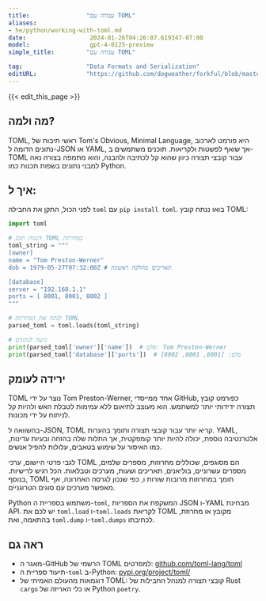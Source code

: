 ```yaml
---
title:                "עבודה עם TOML"
aliases:
- he/python/working-with-toml.md
date:                  2024-01-26T04:26:07.619347-07:00
model:                 gpt-4-0125-preview
simple_title:         "עבודה עם TOML"

tag:                  "Data Formats and Serialization"
editURL:              "https://github.com/dogweather/forkful/blob/master/content/he/python/working-with-toml.md"
---
```


{{< edit_this_page >}}

## מה ולמה?
TOML, ראשי תיבות של Tom's Obvious, Minimal Language, היא פורמט לארכוב נתונים הדומה ל-JSON או YAML, אך שואף לפשטות ולקריאות. תוכנים משתמשים ב-TOML עבור קובצי תצורה כיוון שהוא קל לכתיבה ולהבנה, והוא מתמפה בצורה נאה למבני נתונים בשפות תכנות כמו Python.

## איך ל:
לפני הכול, התקן את החבילה `toml` עם `pip install toml`. בואו ננתח קובץ TOML:

```python
import toml

# דוגמת תוכן TOML כמחרוזת
toml_string = """
[owner]
name = "Tom Preston-Werner"
dob = 1979-05-27T07:32:00Z # תאריכים מחלקה ראשונה

[database]
server = "192.168.1.1"
ports = [ 8001, 8001, 8002 ]
"""

# לנתח את המחרוזת TOML
parsed_toml = toml.loads(toml_string)

# גישה לנתונים
print(parsed_toml['owner']['name'])  # פלט: Tom Preston-Werner
print(parsed_toml['database']['ports'])  # פלט: [8001, 8001, 8002]
```

## ירידה לעומק
TOML נוצר על ידי Tom Preston-Werner, אחד ממייסדי GitHub, כפורמט קובץ תצורה ידידותי יותר למשתמש. הוא מעוצב לתיאום ללא עמימות לטבלת האש ולהיות קל לניתוח על ידי מכונות.

בהשוואה ל-JSON, TOML קריא יותר עבור קובצי תצורה ותומך בהערות. YAML, אלטרנטיבה נוספת, יכולה להיות יותר קומפקטית, אך התלות שלה בהזחה ובעיות עדינות, כמו האיסור על שימוש בטאבים, עלולות להפיל אנשים.

לגבי פרטי היישום, ערכי TOML הם מסוגפים, שכוללים מחרוזות, מספרים שלמים, מספרים עשרוניים, בוליאנים, תאריכים ושעות, מערכים וטבלאות. הכל רגיש לרישיות. בנוסף, TOML תומך במחרוזות מרובות שורות ו, כפי שנכון לגרסה האחרונה, אף מאפשר מערכים עם סוגים הטרוגניים.

Python משתמש בספריית ה-`toml`, המשקפת את הספריות JSON ו-YAML מבחינת API. יש לכם את `toml.load` ו-`toml.loads` לקריאת TOML מקובץ או מחרוזת, בהתאמה, ואת `toml.dump` ו-`toml.dumps` לכתיבתו.

## ראה גם
- מאגר ה-GitHub הרשמי של TOML למפרטים: [github.com/toml-lang/toml](https://github.com/toml-lang/toml)
- תיעוד ספריית ה-`toml` ב-Python: [pypi.org/project/toml/](https://pypi.org/project/toml/)
- דוגמאות מהעולם האמיתי של TOML: קובצי תצורה למנהל החבילות של Rust `cargo` או כלי האריזה של Python `poetry`.
